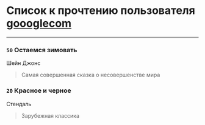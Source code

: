 # Список к прочтению пользователя [goooglecom](http://vk.com/id176254445)
---

### `50` Остаемся зимовать
Шейн Джонс
> Самая совершенная сказка о несовершенстве мира

### `20` Красное и черное
Стендаль
> Зарубежная классика

